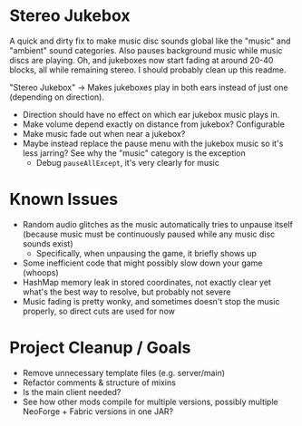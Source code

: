 # Stereo Jukebox

A quick and dirty fix to make music disc sounds global like the "music" and "ambient" sound categories. Also pauses background music while music discs are playing. Oh, and jukeboxes now start fading at around 20-40 blocks, all while remaining stereo. I should probably clean up this readme.

"Stereo Jukebox" -> Makes jukeboxes play in both ears instead of just one (depending on direction).
- Direction should have no effect on which ear jukebox music plays in.
- Make volume depend exactly on distance from jukebox? Configurable
- Make music fade out when near a jukebox?
- Maybe instead replace the pause menu with the jukebox music so it's less jarring? See why the "music" category is the exception
	- Debug `pauseAllExcept`, it's very clearly for music

# Known Issues

- Random audio glitches as the music automatically tries to unpause itself (because music must be continuously paused while any music disc sounds exist)
	- Specifically, when unpausing the game, it briefly shows up
- Some inefficient code that might possibly slow down your game (whoops)
- HashMap memory leak in stored coordinates, not exactly clear yet what's the best way to resolve, but probably not severe
- Music fading is pretty wonky, and sometimes doesn't stop the music properly, so direct cuts are used for now

# Project Cleanup / Goals

- Remove unnecessary template files (e.g. server/main)
- Refactor comments & structure of mixins
- Is the main client needed?
- See how other mods compile for multiple versions, possibly multiple NeoForge + Fabric versions in one JAR?
